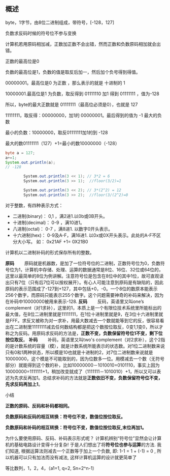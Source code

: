 ## 概述

byte，1字节，由8位二进制组成，带符号，[-128，127]

负数求反码时候的符号位不参与变换

计算机若用原码相加减，正数加正数不会出错，然而正数和负数原码相加就会出错。

正数的最高位是0

负数的最高位是1，负数的值是取反后加一，然后加个负号得到得值。



00000001。最高位是0 为正数 ，那么表示的就是 十进制的 1

10000001.最高位是1 为负数，取反得到 01111110 加1 得到 01111111 ，值为-128



所以，byte的最大正数就是 01111111（最高位必须是0），也就是 127



11111111，取反得：00000000，加1的 00000001。最后得到的值为 -1  最大的负数



最小的负数：10000000，取反01111111加1的到 -128



最大的数01111111（127）+1=最小的数10000000（-128）

```java
byte a = 127; 
a+=1; 
System.out.println(a); 
// -128

        System.out.println(3 << 1); // 3*2 = 6
        System.out.println(3 >> 1);  //floor(3/2)=1

        System.out.println(3 << 2); // 3*(2^2) = 12
        System.out.println(3 >> 2);  //floor(3/(2^2)=0
```

对于整数，有四种表示方式：

- 二进制(binary)： 0,1 ，满2进1.以0b或0B开头。
- 十进制(decimal)： 0-9 ，满10进1。
- 八进制(octal)： 0-7 ，满8进1. 以数字0开头表示。
- 十六进制(hex)： 0-9及A-F，满16进1. 以0x或0X开头表示。此处的A-F不区分大小写。
  如： 0x21AF +1= 0X21B0

计算机以二进制补码的形式保存所有的整数。



**原码**
　　原码就是机器数，是加了一位符号位的二进制，正数符号位为0，负数符号位为1，计算机中存储、处理、运算的数据通常是8位、16位、32位或64位的，这里以最简单的8位为例讲解。注意符号位是包含在8位中的其中1位，故可直观读出只有7位（只有后7位可以按权展开）。有心人可能注意到原码是有缺陷的，因此原码的表示范围成了-127到+127，其中包括+0，-0。一个8位的数原本能表示256个数字，而原码只能表示255个数字。这个问题需要神奇的补码来解决，因为在补码中10000000被用来表示-128.
**反码**
　　反码，英语里又叫one’s complement（对1求补），这里的1，本质上是一个有限位技术系统里所能标出的最大值，在8位二进制里就是11111111，在1位十进制里就是9，在3位十六进制里就是FFF。求反又被称为对一求补，用最大数减去一个数就能等到它的反，很容易看出在二进制里11111111减去任何数结构都是把这个数按位取反，0变1,1变0，所以才称之为反码。用原码求反码的方法是，**正数不变，负数保留符号位1不变，剩下位按位取反**。
**补码**
　　补码，英语里又叫two's complement（对2求补），这个2指的是计数系统的容量（模），就是计数系统所能表示的状态数。对1位二进制数来说只有0和1两种状态，所以模是10也就是十进制的2，对7位二进制数来说就是10000000，这个模是不可能取到的，因为位数多一位。用模减去一个数（无符号部分）就能得到这个数的补，比如10000000－1010010=0101110，事实上因为10000000=1111111+1，稍加改变就成了（1111111－1010010）+1，所以又可以表述为先求反再加1。总结求补码的方法就是**正数依旧不变，负数保留符号位不变，先求反码再加上1**。

小结

**正数的原码、反码和补码都相同。**

**负数原码和反码的相互转换：符号位不变，数值位按位取反。**

**负数原码和补码的相互转换：符号位不变，数值位按位取反,末位再加1。**



为什么要使用原码、反码、补码表示形式呢？
计算机辨别“符号位”显然会让计算机的基础电路设计变得十分复杂! 于是人们想出了将**符号位也参与运算**的方法. 我们知道, 根据运算法则减去一个正数等于加上一个负数, 即: 1-1 = 1 + (-1) = 0 , 所以机器可以只有加法而没有减法, 这样计算机运算的设计就更简单了

等比数列，1，2，4，（a1=1, q=2, Sn=2^n-1）
